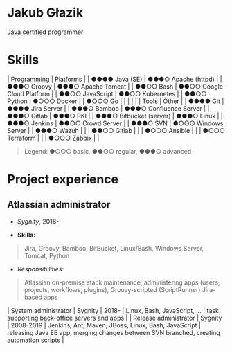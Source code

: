 # Jakub Głazik
Java certified programmer 


# Skills

| Programming         | Platforms               |
| ●●●● Java (SE)          | ●●●○ Apache (httpd)        |
| ●●●○ Groovy             | ●●●○ Apache Tomcat         |
| ●●○○ Bash               | ●●○○ Google Cloud Platform |
| ●●○○ JavaScript         | ●●○○ Kubernetes            |
| ●●○○ Python             | ●○○○ Docker                |
| ●○○○ Go                 |                            |
|                         |                            |
| Tools                 | Other             |
| ●●●● Git                | ●●●● Jira Server           |
| ●●●○ Bamboo             | ●●●○ Confluence Server     |
| ●●●○ Gitlab             | ●●●○ PKI                   |
| ●●●○ Bitbucket (server) | ●●●○ Linux                 |
| ●●●○ Jenkins            | ●●○○ Crowd Server          |
| ●●●○ SVN                | ●○○○ Windows Server        |
| ●●●○ Wazuh              |                            |
| ●●○○ Gitlab             |                            |
| ●○○○ Ansible            |                            |
| ●○○○ Terraform          |                            |
| ●○○○ Zabbix             |                            |

> Legend: ●○○○ basic, ●●○○ regular, ●●●○ advanced


# Project experience

## Atlassian administrator
* *Sygnity*, 2018-

* **Skills:**
> Jira, Groovy, Bamboo, BitBucket, Linux/Bash, Windows Server, Tomcat, Python

* *Responsibilities:*
> Atlassian on-premise stack maintenance, administering  apps (users, projects, workflows, plugins), Groovy-scripted (ScriptRunner) Jira-based apps


| System administrator  | Sygnity  | 2018-     | Linux, Bash, JavaScript, ...                                 | task supporting back-office servers and apps                                             |
| Release administrator | Sygnity  | 2008-2019 | Jenkins, Ant, Maven, JBoss, Linux, Bash, JavaScript          | releasing Java EE app, merging changes between SVN branched, creating automation scripts |
